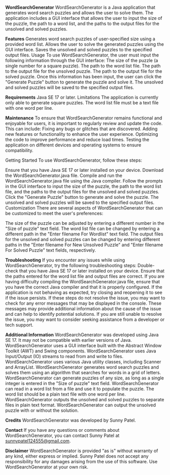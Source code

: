 **WordSearchGenerator**
WordSearchGenerator is a Java application that generates word search puzzles and allows the user to solve them. The application includes a GUI interface that allows the user to input the size of the puzzle, the path to a word list, and the paths to the output files for the unsolved and solved puzzles.

**Features**
Generates word search puzzles of user-specified size using a provided word list.
Allows the user to solve the generated puzzles using the GUI interface.
Saves the unsolved and solved puzzles to the specified output files.
Usage
To use WordSearchGenerator, the user must input the following information through the GUI interface:
The size of the puzzle (a single number for a square puzzle).
The path to the word list file.
The path to the output file for the unsolved puzzle.
The path to the output file for the solved puzzle.
Once this information has been input, the user can click the "Generate Puzzle" button to generate the puzzle and solve it. The unsolved and solved puzzles will be saved to the specified output files.

**Requirements**
Java SE 17 or later.
Limitations
The application is currently only able to generate square puzzles.
The word list file must be a text file with one word per line.

**Maintenance**
To ensure that WordSearchGenerator remains functional and enjoyable for users, it is important to regularly review and update the code. This can include:
Fixing any bugs or glitches that are discovered.
Adding new features or functionality to enhance the user experience.
Optimizing the code to improve performance and reduce load times.
Testing the application on different devices and operating systems to ensure compatibility.

Getting Started
To use WordSearchGenerator, follow these steps:

Ensure that you have Java SE 17 or later installed on your device.
Download the WordSearchGenerator.java file.
Compile and run the WordSearchGenerator.java file using the Java compiler.
Follow the prompts in the GUI interface to input the size of the puzzle, the path to the word list file, and the paths to the output files for the unsolved and solved puzzles.
Click the "Generate Puzzle" button to generate and solve the puzzle.
The unsolved and solved puzzles will be saved to the specified output files.
Customization
There are several aspects of WordSearchGenerator that can be customized to meet the user's preferences:

The size of the puzzle can be adjusted by entering a different number in the "Size of puzzle" text field.
The word list file can be changed by entering a different path in the "Enter filename For Wordlist" text field.
The output files for the unsolved and solved puzzles can be changed by entering different paths in the "Enter filename For New Unsolved Puzzle" and "Enter filename For Solved Puzzle" text fields, respectively.

**Troubleshooting**
If you encounter any issues while using WordSearchGenerator, try the following troubleshooting steps:
Double-check that you have Java SE 17 or later installed on your device.
Ensure that the paths entered for the word list file and output files are correct.
If you are having difficulty compiling the WordSearchGenerator.java file, ensure that you have the correct Java compiler and that it is properly configured.
If the application is not behaving as expected, try closing and reopening it to see if the issue persists.
If these steps do not resolve the issue, you may want to check for any error messages that may be displayed in the console. These messages may provide additional information about the cause of the issue and can help to identify potential solutions.
If you are still unable to resolve the issue, you may want to consider seeking assistance from a developer or tech support.

**Additional Information**
WordSearchGenerator was developed using Java SE 17. It may not be compatible with earlier versions of Java.
WordSearchGenerator uses a GUI interface built with the Abstract Window Toolkit (AWT) and Swing components.
WordSearchGenerator uses Java Input/Output (IO) streams to read from and write to files.
WordSearchGenerator uses various Java utility classes, including Scanner and ArrayList.
WordSearchGenerator generates word search puzzles and solves them using an algorithm that searches for words in a grid of letters.
WordSearchGenerator can generate puzzles of any size, as long as a single integer is entered in the "Size of puzzle" text field.
WordSearchGenerator can read in a word list from a file and use it to populate the puzzle. The word list should be a plain text file with one word per line.
WordSearchGenerator outputs the unsolved and solved puzzles to separate files in plain text format.
WordSearchGenerator can output the unsolved puzzle with or without the solution.

**Credits**
WordSearchGenerator was developed by Sunny Patel.

**Contact**
If you have any questions or comments about WordSearchGenerator, you can contact Sunny Patel at sunnypatel124555@gmail.com.

**Disclaimer**
WordSearchGenerator is provided "as is" without warranty of any kind, either express or implied. Sunny Patel does not accept any responsibility for any damages arising from the use of this software. Use WordSearchGenerator at your own risk.
